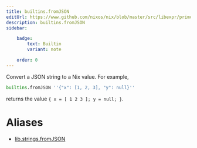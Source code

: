 ```yaml
---
title: builtins.fromJSON
editUrl: https://www.github.com/nixos/nix/blob/master/src/libexpr/primops.cc
description: builtins.fromJSON
sidebar:

    badge:
        text: Builtin
        variant: note

    order: 0
---
```


Convert a JSON string to a Nix value. For example,

```nix
builtins.fromJSON ''{"x": [1, 2, 3], "y": null}''
```

returns the value `{ x = [ 1 2 3 ]; y = null; }`.


# Aliases

- [lib.strings.fromJSON](/nix-doc-comments/reference/lib/strings/lib-strings-fromJSON)


